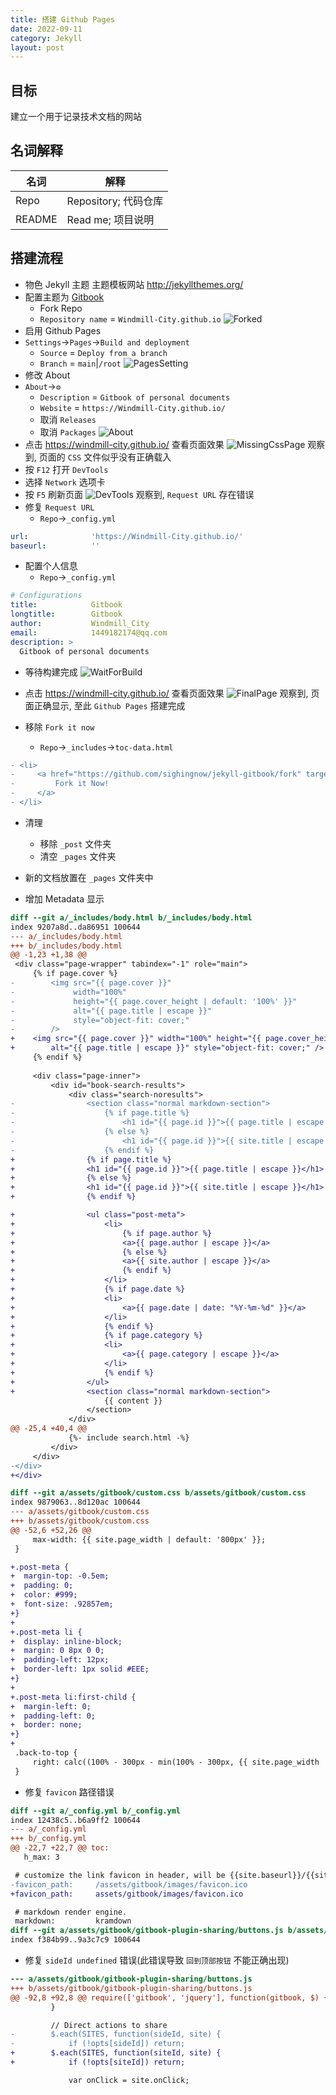 ```yaml
---
title: 搭建 Github Pages
date: 2022-09-11
category: Jekyll
layout: post
---
```


## 目标

建立一个用于记录技术文档的网站

## 名词解释

|名词|解释|
|---|---|
|Repo|Repository; 代码仓库|
|README| Read me; 项目说明|

## 搭建流程

* 物色 Jekyll 主题
主题模板网站 <http://jekyllthemes.org/>
* 配置主题为 [Gitbook](https://github.com/sighingnow/jekyll-gitbook)
  * Fork Repo
  * `Repository name` = `Windmill-City.github.io`
![Forked](/assets/Forked.png)
* 启用 Github Pages
* `Settings`->`Pages`->`Build and deployment`
  * `Source` = `Deploy from a branch`
  * `Branch` = `main`|`/root`
![PagesSetting](/assets/PagesSetting.png)
* 修改 About
* `About`->`⚙`
  * `Description` = `Gitbook of personal documents`
  * `Website` = `https://Windmill-City.github.io/`
  * 取消 `Releases`
  * 取消 `Packages`
![About](/assets/About.png)
* 点击 <https://windmill-city.github.io/> 查看页面效果
![MissingCssPage](/assets/MissingCssPage.png)
观察到, 页面的 `CSS` 文件似乎没有正确载入
* 按 `F12` 打开 `DevTools`
* 选择 `Network` 选项卡
* 按 `F5` 刷新页面
![DevTools](/assets/DevTools.png)
观察到, `Request URL` 存在错误
* 修复 `Request URL`
  * `Repo`->`_config.yml`

```yml
url:              'https://Windmill-City.github.io/'
baseurl:          ''
```

* 配置个人信息
  * `Repo`->`_config.yml`

```yml
# Configurations
title:            Gitbook
longtitle:        Gitbook
author:           Windmill_City
email:            1449182174@qq.com
description: >
  Gitbook of personal documents
```

* 等待构建完成
![WaitForBuild](/assets/WaitForBuild.png)
* 点击 <https://windmill-city.github.io/> 查看页面效果
![FinalPage](/assets/FinalPage.png)
观察到, 页面正确显示, 至此 `Github Pages` 搭建完成

* 移除 `Fork it now`
  * `Repo`->`_includes`->`toc-data.html`

```diff
- <li>
-     <a href="https://github.com/sighingnow/jekyll-gitbook/fork" target="blank" class="gitbook-link">
-         Fork it Now!
-     </a>
- </li>
```

* 清理
  * 移除 `_post` 文件夹
  * 清空 `_pages` 文件夹

* 新的文档放置在 `_pages` 文件夹中

* 增加 Metadata 显示

```diff
diff --git a/_includes/body.html b/_includes/body.html
index 9207a8d..da86951 100644
--- a/_includes/body.html
+++ b/_includes/body.html
@@ -1,23 +1,38 @@
 <div class="page-wrapper" tabindex="-1" role="main">
     {% if page.cover %}
-        <img src="{{ page.cover }}"
-             width="100%"
-             height="{{ page.cover_height | default: '100%' }}"
-             alt="{{ page.title | escape }}"
-             style="object-fit: cover;"
-        />
+    <img src="{{ page.cover }}" width="100%" height="{{ page.cover_height | default: '100%' }}"
+        alt="{{ page.title | escape }}" style="object-fit: cover;" />
     {% endif %}
 
     <div class="page-inner">
         <div id="book-search-results">
             <div class="search-noresults">
-                <section class="normal markdown-section">
-                    {% if page.title %}
-                        <h1 id="{{ page.id }}">{{ page.title | escape }}</h1>
-                    {% else %}
-                        <h1 id="{{ page.id }}">{{ site.title | escape }}</h1>
-                    {% endif %}
+                {% if page.title %}
+                <h1 id="{{ page.id }}">{{ page.title | escape }}</h1>
+                {% else %}
+                <h1 id="{{ page.id }}">{{ site.title | escape }}</h1>
+                {% endif %}

+                <ul class="post-meta">
+                    <li>
+                        {% if page.author %}
+                        <a>{{ page.author | escape }}</a>
+                        {% else %}
+                        <a>{{ site.author | escape }}</a>
+                        {% endif %}
+                    </li>
+                    {% if page.date %}
+                    <li>
+                        <a>{{ page.date | date: "%Y-%m-%d" }}</a>
+                    </li>
+                    {% endif %}
+                    {% if page.category %}
+                    <li>
+                        <a>{{ page.category | escape }}</a>
+                    </li>
+                    {% endif %}
+                </ul>
+                <section class="normal markdown-section">
                     {{ content }}
                 </section>
             </div>
@@ -25,4 +40,4 @@
             {%- include search.html -%}
         </div>
     </div>
-</div>
+</div>
```

```diff
diff --git a/assets/gitbook/custom.css b/assets/gitbook/custom.css
index 9879063..8d120ac 100644
--- a/assets/gitbook/custom.css
+++ b/assets/gitbook/custom.css
@@ -52,6 +52,26 @@
     max-width: {{ site.page_width | default: '800px' }};
 }

+.post-meta {
+  margin-top: -0.5em;
+  padding: 0;
+  color: #999;
+  font-size: .92857em;
+}
+
+.post-meta li {
+  display: inline-block;
+  margin: 0 8px 0 0;
+  padding-left: 12px;
+  border-left: 1px solid #EEE;
+}
+
+.post-meta li:first-child {
+  margin-left: 0;
+  padding-left: 0;
+  border: none;
+}
+
 .back-to-top {
     right: calc((100% - 300px - min(100% - 300px, {{ site.page_width | default: '800px' }})) / 2 + 25px);
 }
```

* 修复 `favicon` 路径错误

```diff
diff --git a/_config.yml b/_config.yml
index 12438c5..b6a9ff2 100644
--- a/_config.yml
+++ b/_config.yml
@@ -22,7 +22,7 @@ toc:
   h_max: 3

 # customize the link favicon in header, will be {{site.baseurl}}/{{site.favicon_path}}
-favicon_path:     /assets/gitbook/images/favicon.ico
+favicon_path:     assets/gitbook/images/favicon.ico

 # markdown render engine.
 markdown:         kramdown
diff --git a/assets/gitbook/gitbook-plugin-sharing/buttons.js b/assets/gitbook/gitbook-plugin-sharing/buttons.js
index f384b99..9a3c7c9 100644
```

* 修复 `sideId undefined` 错误(此错误导致 `回到顶部按钮` 不能正确出现)

```diff
--- a/assets/gitbook/gitbook-plugin-sharing/buttons.js
+++ b/assets/gitbook/gitbook-plugin-sharing/buttons.js
@@ -92,8 +92,8 @@ require(['gitbook', 'jquery'], function(gitbook, $) {
         }

         // Direct actions to share
-        $.each(SITES, function(sideId, site) {
-            if (!opts[sideId]) return;
+        $.each(SITES, function(siteId, site) {
+            if (!opts[siteId]) return;

             var onClick = site.onClick;
```
